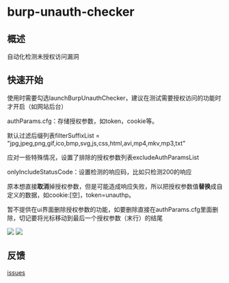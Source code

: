 # burp-unauth-checker

## 概述

自动化检测未授权访问漏洞

## 快速开始

使用时需要勾选launchBurpUnauthChecker，建议在测试需要授权访问的功能时才开启（如网站后台）

authParams.cfg：存储授权参数，如token，cookie等。

默认过滤后缀列表filterSuffixList = "jpg,jpeg,png,gif,ico,bmp,svg,js,css,html,avi,mp4,mkv,mp3,txt"

应对一些特殊情况，设置了排除的授权参数列表excludeAuthParamsList

onlyIncludeStatusCode：设置检测的响应码，比如只检测200的响应

原本想直接**取消**掉授权参数，但是可能造成响应失败，所以把授权参数值**替换**成自定义的数据，如cookie:[空]，token=unauthp。

暂不提供在ui界面删除授权参数的功能，如要删除直接在authParams.cfg里面删除，切记要将光标移动到最后一个授权参数（末行）的结尾

![](https://github.com/theLSA/burp-unauth-checker/raw/master/demo/buc00.png)
![](https://github.com/theLSA/burp-unauth-checker/raw/master/demo/buc01.png)

## 反馈

[issues](https://github.com/theLSA/burp-unauth-checker/issues)
